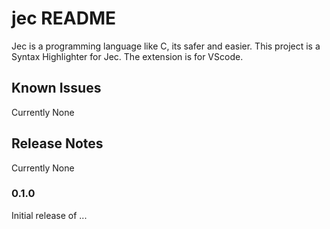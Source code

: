# jec README

Jec is a programming language like C, its safer and easier. 
This project is a Syntax Highlighter for Jec. The extension is for VScode. 



## Known Issues

Currently None

## Release Notes

Currently None

### 0.1.0

Initial release of ...
